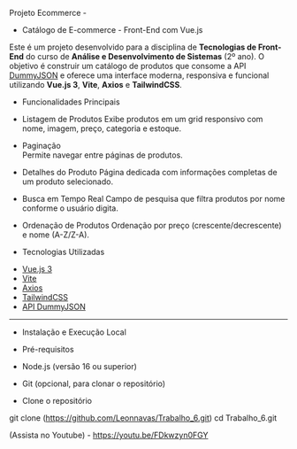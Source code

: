Projeto Ecommerce - 

- Catálogo de E-commerce - Front-End com Vue.js

Este é um projeto desenvolvido para a disciplina de **Tecnologias de Front-End** do curso de **Análise e Desenvolvimento de Sistemas** (2º ano). O objetivo é construir um catálogo de produtos que consome a API [DummyJSON](https://dummyjson.com/docs/products) e oferece uma interface moderna, responsiva e funcional utilizando **Vue.js 3**, **Vite**, **Axios** e **TailwindCSS**.

* Funcionalidades Principais

- Listagem de Produtos 
  Exibe produtos em um grid responsivo com nome, imagem, preço, categoria e estoque.

- Paginação  
  Permite navegar entre páginas de produtos.

- Detalhes do Produto
  Página dedicada com informações completas de um produto selecionado.

- Busca em Tempo Real 
  Campo de pesquisa que filtra produtos por nome conforme o usuário digita.

- Ordenação de Produtos
  Ordenação por preço (crescente/decrescente) e nome (A-Z/Z-A).

* Tecnologias Utilizadas

- [Vue.js 3](https://vuejs.org/)
- [Vite](https://vitejs.dev/)
- [Axios](https://axios-http.com/)
- [TailwindCSS](https://tailwindcss.com/)
- [API DummyJSON](https://dummyjson.com/docs/products)

---

* Instalação e Execução Local

- Pré-requisitos

- Node.js (versão 16 ou superior)
- Git (opcional, para clonar o repositório)

* Clone o repositório

git clone (https://github.com/Leonnavas/Trabalho_6.git)
cd Trabalho_6.git


(Assista no Youtube) - https://youtu.be/FDkwzyn0FGY 
